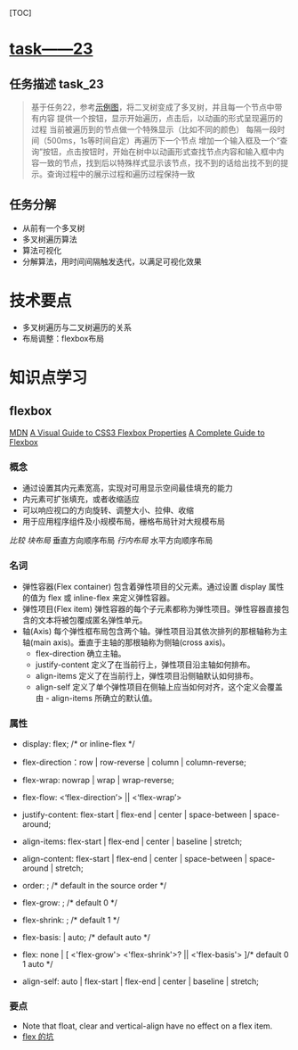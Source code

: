 ﻿[TOC]

# [task——23](http://ife.baidu.com/task/detail?taskId=23)
## 任务描述 task_23
 
>    基于任务22，参考[示例图](http://7xrp04.com1.z0.glb.clouddn.com/task_2_23_1.jpg)，将二叉树变成了多叉树，并且每一个节点中带有内容
>    提供一个按钮，显示开始遍历，点击后，以动画的形式呈现遍历的过程
>    当前被遍历到的节点做一个特殊显示（比如不同的颜色）
>    每隔一段时间（500ms，1s等时间自定）再遍历下一个节点
>    增加一个输入框及一个“查询”按钮，点击按钮时，开始在树中以动画形式查找节点内容和输入框中内容一致的节点，找到后以特殊样式显示该节点，找不到的话给出找不到的提示。查询过程中的展示过程和遍历过程保持一致




## 任务分解
* 从前有一个多叉树
* 多叉树遍历算法
* 算法可视化
* 分解算法，用时间间隔触发迭代，以满足可视化效果

# 技术要点
* 多叉树遍历与二叉树遍历的关系
* 布局调整：flexbox布局

# 知识点学习
## flexbox
[MDN](https://developer.mozilla.org/zh-CN/docs/Web/CSS/CSS_Flexible_Box_Layout/Using_CSS_flexible_boxes)
[A Visual Guide to CSS3 Flexbox Properties](https://scotch.io/tutorials/a-visual-guide-to-css3-flexbox-properties#flexbox-container-properties)
[A Complete Guide to Flexbox](https://css-tricks.com/snippets/css/a-guide-to-flexbox/)


### 概念
- 通过设置其内元素宽高，实现对可用显示空间最佳填充的能力
- 内元素可扩张填充，或者收缩适应
- 可以响应视口的方向旋转、调整大小、拉伸、收缩
- 用于应用程序组件及小规模布局，栅格布局针对大规模布局

*比较*
*块布局* 垂直方向顺序布局
*行内布局* 水平方向顺序布局

### 名词

- 弹性容器(Flex container)
包含着弹性项目的父元素。通过设置 display 属性的值为 flex 或 inline-flex 来定义弹性容器。
- 弹性项目(Flex item)
弹性容器的每个子元素都称为弹性项目。弹性容器直接包含的文本将被包覆成匿名弹性单元。
- 轴(Axis)
每个弹性框布局包含两个轴。弹性项目沿其依次排列的那根轴称为主轴(main axis)。垂直于主轴的那根轴称为侧轴(cross axis)。
    - flex-direction 确立主轴。
    - justify-content 定义了在当前行上，弹性项目沿主轴如何排布。
    - align-items 定义了在当前行上，弹性项目沿侧轴默认如何排布。
    - align-self 定义了单个弹性项目在侧轴上应当如何对齐，这个定义会覆盖由 - align-items 所确立的默认值。

### 属性
- display: flex; /* or inline-flex */
- flex-direction：row | row-reverse | column | column-reverse;
- flex-wrap: nowrap | wrap | wrap-reverse;
- flex-flow: <‘flex-direction’> || <‘flex-wrap’>
- justify-content: flex-start | flex-end | center | space-between | space-around;
- align-items: flex-start | flex-end | center | baseline | stretch;
- align-content: flex-start | flex-end | center | space-between | space-around | stretch;

- order:  <integer>; /* default in the source order */
- flex-grow: <number>; /* default 0 */
- flex-shrink: <number>; /* default 1 */
- flex-basis: <length> | auto; /* default auto */
- flex: none | [ <'flex-grow'> <'flex-shrink'>? || <'flex-basis'> ]/* default 0 1 auto */
- align-self: auto | flex-start | flex-end | center | baseline | stretch;

### 要点
- Note that float, clear and vertical-align have no effect on a flex item.
- [flex 的坑](https://www.zhihu.com/question/29924791)
